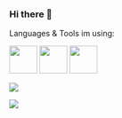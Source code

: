 ### Hi there 👋



Languages & Tools im using:
<div>
  <img src="https://i.ibb.co/Fh765MP/html5.png" width='50'>
  <img src="https://i.ibb.co/cNBjXM9/css3.png" width='50'>
  <img src="https://i.ibb.co/M1rrKMf/javascript.png" width='50'>
</div>




![](https://komarev.com/ghpvc/?username=shahafrseza&color=green)

<img src="https://github-readme-stats.vercel.app/api/top-langs?username=shahafrseza&layout=compact"/>
